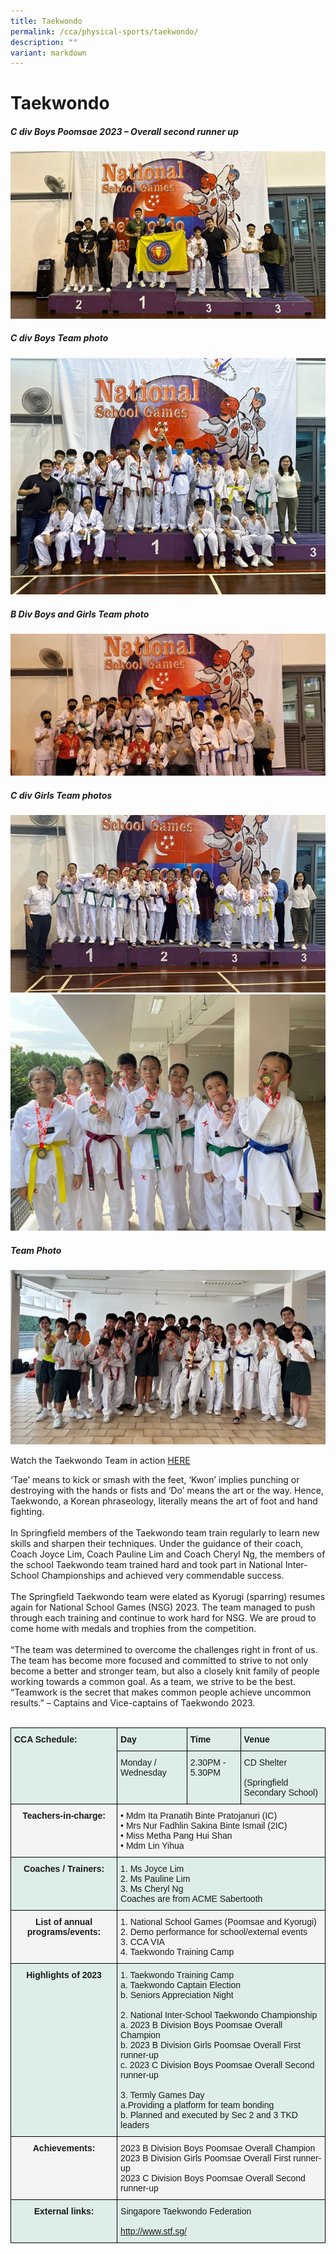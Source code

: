 ```yaml
---
title: Taekwondo
permalink: /cca/physical-sports/taekwondo/
description: ""
variant: markdown
---
```

# **Taekwondo**

##### C div Boys Poomsae 2023 – Overall second runner up

![](/images/taekwondo1.jpg)


##### C div Boys Team photo

![](/images/taekwondo2.jpg)

##### B Div Boys and Girls Team photo

![](/images/taekwondo3.jpg)

##### C div Girls Team photos

![](/images/taekwondo4.jpg)
![](/images/taekwondo5.jpg)

##### Team Photo

![](/images/taekwondo6.jpg)

Watch the Taekwondo Team in action [HERE](https://youtu.be/TR1IYSbTH3k)

‘Tae’ means to kick or smash with the feet, ‘Kwon’ implies punching or destroying with the hands or fists and ‘Do’ means the art or the way. Hence, Taekwondo, a Korean phraseology, literally means the art of foot and hand fighting. <br><br>
In Springfield members of the Taekwondo team train regularly to learn new skills and sharpen their techniques. Under the guidance of their coach, Coach Joyce Lim, Coach Pauline Lim and Coach Cheryl Ng, the members of the school Taekwondo team trained hard and took part in National Inter-School Championships and achieved very commendable success.<br><br>
The Springfield Taekwondo team were elated as Kyorugi (sparring) resumes again for National School Games (NSG) 2023. The team managed to push through each training and continue to work hard for NSG. We are proud to come home with medals and trophies from the competition.<br><br>
“The team was determined to overcome the challenges right in front of us. The team has become more focused and committed to strive to not only become a better and stronger team, but also a closely knit family of people working towards a common goal. As a team, we strive to be the best. “Teamwork is the secret that makes common people achieve uncommon results.” – Captains and Vice-captains of Taekwondo 2023. <br><br>


<table style="border-collapse:collapse;border-spacing:0" class="tg"><thead><tr><th style="background-color:#ddeee9;border-color:#000000;border-style:solid;border-width:1px;font-family:Arial, sans-serif;font-size:14px;font-weight:bold;overflow:hidden;padding:10px 5px;text-align:left;vertical-align:top;word-break:normal" rowspan="3">CCA Schedule:</th><th style="background-color:#ddeee9;border-color:#000000;border-style:solid;border-width:1px;font-family:Arial, sans-serif;font-size:14px;font-weight:bold;overflow:hidden;padding:10px 5px;text-align:left;vertical-align:top;word-break:normal">Day</th><th style="background-color:#ddeee9;border-color:#000000;border-style:solid;border-width:1px;font-family:Arial, sans-serif;font-size:14px;font-weight:bold;overflow:hidden;padding:10px 5px;text-align:left;vertical-align:top;word-break:normal">Time</th><th style="background-color:#ddeee9;border-color:#000000;border-style:solid;border-width:1px;font-family:Arial, sans-serif;font-size:14px;font-weight:bold;overflow:hidden;padding:10px 5px;text-align:left;vertical-align:top;word-break:normal">Venue</th></tr><tr><th style="background-color:#ddeee9;border-color:#000000;border-style:solid;border-width:1px;font-family:Arial, sans-serif;font-size:14px;font-weight:normal;overflow:hidden;padding:10px 5px;text-align:left;vertical-align:top;word-break:normal">Monday / Wednesday </th><th style="background-color:#ddeee9;border-color:#000000;border-style:solid;border-width:1px;font-family:Arial, sans-serif;font-size:14px;font-weight:normal;overflow:hidden;padding:10px 5px;text-align:left;vertical-align:top;word-break:normal">2.30PM - 5.30PM</th><th style="background-color:#ddeee9;border-color:#000000;border-style:solid;border-width:1px;font-family:Arial, sans-serif;font-size:14px;font-weight:normal;overflow:hidden;padding:10px 5px;text-align:left;vertical-align:top;word-break:normal">CD Shelter<br><br>(Springfield Secondary School)</th></tr><tr></tr></thead><tbody><tr><td style="background-color:#F4F4F4;border-color:#000000;border-style:solid;border-width:1px;font-family:Arial, sans-serif;font-size:14px;font-weight:bold;overflow:hidden;padding:10px 5px;text-align:center;vertical-align:top;word-break:normal">Teachers-in-charge:</td><td style="background-color:#F4F4F4;border-color:#000000;border-style:solid;border-width:1px;font-family:Arial, sans-serif;font-size:14px;overflow:hidden;padding:10px 5px;text-align:left;vertical-align:top;word-break:normal" colspan="3">• Mdm Ita Pranatih Binte Pratojanuri​ (IC)<br>• Mrs Nur Fadhlin Sakina Binte Ismail  (2IC)<br>• Miss Metha Pang Hui Shan <br>• Mdm Lin Yihua<br></td></tr><tr><td style="background-color:#DDEEE9;border-color:#000000;border-style:solid;border-width:1px;font-family:Arial, sans-serif;font-size:14px;font-weight:bold;overflow:hidden;padding:10px 5px;text-align:center;vertical-align:top;word-break:normal">Coaches / Trainers: </td><td style="background-color:#ddeee9;border-color:#000000;border-style:solid;border-width:1px;font-family:Arial, sans-serif;font-size:14px;overflow:hidden;padding:10px 5px;text-align:left;vertical-align:top;word-break:normal" colspan="3">1. Ms Joyce Lim<br>2. Ms Pauline Lim <br>3. Ms Cheryl Ng <br> Coaches are from ACME Sabertooth </td></tr><tr><td style="background-color:#F4F4F4;border-color:#000000;border-style:solid;border-width:1px;font-family:Arial, sans-serif;font-size:14px;font-weight:bold;overflow:hidden;padding:10px 5px;text-align:center;vertical-align:top;word-break:normal"><span style="background-color:transparent">List of annual programs/events:</span></td><td style="background-color:#F4F4F4;border-color:#000000;border-style:solid;border-width:1px;font-family:Arial, sans-serif;font-size:14px;overflow:hidden;padding:10px 5px;text-align:left;vertical-align:top;word-break:normal" colspan="3"><span style="background-color:transparent">1. 	National School Games (Poomsae and Kyorugi) </span><br><span style="background-color:transparent">2. Demo performance for school/external events  </span><br><span style="background-color:transparent">3. CCA VIA <br> 4.	Taekwondo Training Camp </span></td></tr><tr><td style="background-color:#DDEEE9;border-color:#000000;border-style:solid;border-width:1px;font-family:Arial, sans-serif;font-size:14px;font-weight:bold;overflow:hidden;padding:10px 5px;text-align:center;vertical-align:top;word-break:normal">Highlights of 2023</td><td style="background-color:#ddeee9;border-color:#000000;border-style:solid;border-width:1px;font-family:Arial, sans-serif;font-size:14px;overflow:hidden;padding:10px 5px;text-align:left;vertical-align:top;word-break:normal" colspan="3">1. Taekwondo Training Camp<br>a. Taekwondo Captain Election<br>b. Seniors Appreciation Night <br><br>2. National Inter-School Taekwondo Championship<br>a. 2023 B Division Boys Poomsae Overall Champion<br>b. 2023 B Division Girls Poomsae Overall First runner-up <br>c.  2023 C Division Boys Poomsae Overall Second runner-up <br><br>3. Termly Games Day<br>a.Providing a platform for team bonding<br>b. Planned and executed by Sec 2 and 3 TKD leaders</td></tr><tr><td style="background-color:#F4F4F4;border-color:#000000;border-style:solid;border-width:1px;font-family:Arial, sans-serif;font-size:14px;font-weight:bold;overflow:hidden;padding:10px 5px;text-align:center;vertical-align:top;word-break:normal">Achievements: </td><td style="background-color:#F4F4F4;border-color:#000000;border-style:solid;border-width:1px;font-family:Arial, sans-serif;font-size:14px;overflow:hidden;padding:10px 5px;text-align:left;vertical-align:top;word-break:normal" colspan="3"> 2023 B Division Boys Poomsae Overall Champion<br> 2023 B Division Girls Poomsae Overall First runner-up<br> 2023 C Division Boys Poomsae Overall Second runner-up<br></td></tr><tr><td style="background-color:#DDEEE9;border-color:#000000;border-style:solid;border-width:1px;font-family:Arial, sans-serif;font-size:14px;font-weight:bold;overflow:hidden;padding:10px 5px;text-align:center;vertical-align:top;word-break:normal">External links: </td><td style="background-color:#ddeee9;border-color:#000000;border-style:solid;border-width:1px;font-family:Arial, sans-serif;font-size:14px;overflow:hidden;padding:10px 5px;text-align:left;vertical-align:top;word-break:normal" colspan="3">Singapore Taekwondo Federation <br><br><a href="http://www.stf.sg/" target="_blank" rel="noopener noreferrer">http://www.stf.sg/ </a></td></tr></tbody></table>